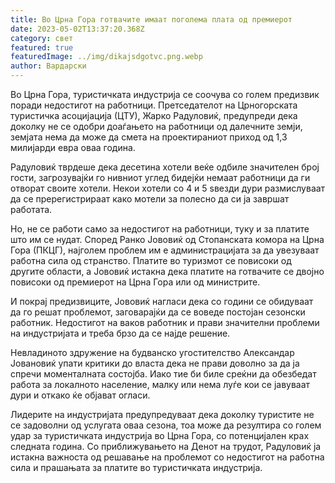 ```yaml
---
title: Во Црна Гора готвачите имаат поголема плата од премиерот
date: 2023-05-02T13:37:20.368Z
category: свет
featured: true
featuredImage: ../img/dikajsdgotvc.png.webp
author: Вардарски
---
```


Во Црна Гора, туристичката индустрија се соочува со голем предизвик поради недостигот на работници. Претседателот на Црногорската туристичка асоцијација (ЦТУ), Жарко Радуловиќ, предупреди дека доколку не се одобри доаѓањето на работници од далечните земји, земјата нема да може да смета на проектираниот приход од 1,3 милијарди евра оваа година.

Радуловиќ тврдеше дека десетина хотели веќе одбиле значителен број гости, загрозувајќи го нивниот углед бидејќи немаат работници да ги отворат своите хотели. Некои хотели со 4 и 5 ѕвезди дури размислуваат да се пререгистрираат како мотели за полесно да си ја завршат работата.

Но, не се работи само за недостигот на работници, туку и за платите што им се нудат. Според Ранко Јововиќ од Стопанската комора на Црна Гора (ПКЦГ), најголем проблем им е администрацијата за да увезуваат работна сила од странство. Платите во туризмот се повисоки од другите области, а Јововиќ истакна дека платите на готвачите се двојно повисоки од премиерот на Црна Гора или од министрите.

И покрај предизвиците, Јововиќ нагласи дека со години се обидуваат да го решат проблемот, заговарајќи да се воведе постојан сезонски работник. Недостигот на ваков работник и прави значителни проблеми на индустријата и треба брзо да се најде решение.

Невладиното здружение на будванско угостителство Александар Јовановиќ упати критики до власта дека не прави доволно за да ја спречи моменталната состојба. Иако тие би биле среќни да обезбедат работа за локалното население, малку или нема луѓе кои се јавуваат дури и откако ќе објават огласи.

Лидерите на индустријата предупредуваат дека доколку туристите не се задоволни од услугата оваа сезона, тоа може да резултира со голем удар за туристичката индустрија во Црна Гора, со потенцијален крах следната година. Со приближувањето на Денот на трудот, Радуловиќ ја истакна важноста од решавање на проблемот со недостигот на работна сила и прашањата за платите во туристичката индустрија.
